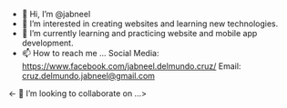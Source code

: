 - 👋 Hi, I’m @jabneel
- 👀 I’m interested in creating websites and learning new technologies.
- 🌱 I’m currently learning and practicing website and mobile app development.
- 📫 How to reach me ... 
Social Media: https://www.facebook.com/jabneel.delmundo.cruz/
Email: cruz.delmundo.jabneel@gmail.com

<- 💞️ I’m looking to collaborate on ...>
